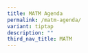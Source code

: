```yaml
---
title: MATM Agenda
permalink: /matm-agenda/
variant: tiptap
description: ""
third_nav_title: MATM
---
```

<p></p>